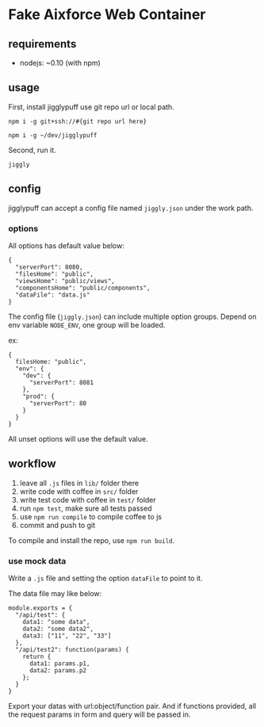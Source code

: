 # Fake Aixforce Web Container

## requirements

- nodejs: ~0.10 (with npm)

## usage

First, install jigglypuff use git repo url or local path.

`npm i -g git+ssh://#{git repo url here}`

`npm i -g ~/dev/jigglypuff`

Second, run it.

`jiggly`

## config

jigglypuff can accept a config file named `jiggly.json` under the work path.

### options

All options has default value below:

    {
      "serverPort": 8080,
      "filesHome": "public",
      "viewsHome": "public/views",
      "componentsHome": "public/components",
      "dataFile": "data.js"
    }

The config file (`jiggly.json`) can include multiple option groups. Depend on env variable `NODE_ENV`, one group will be loaded.

ex:

    {
      filesHome: "public",
      "env": {
        "dev": {
          "serverPort": 8081
        },
        "prod": {
          "serverPort": 80
        }
      }
    }

All unset options will use the default value.

## workflow

1. leave all `.js` files in `lib/` folder there
2. write code with coffee in `src/` folder
3. write test code with coffee in `test/` folder
4. run `npm test`, make sure all tests passed
5. use `npm run compile` to compile coffee to js
6. commit and push to git

To compile and install the repo, use `npm run build`.

### use mock data

Write a `.js` file and setting the option `dataFile` to point to it.

The data file may like below:

    module.exports = {
      "/api/test": {
        data1: "some data",
        data2: "some data2",
        data3: ["11", "22", "33"]
      },
      "/api/test2": function(params) {
        return {
          data1: params.p1,
          data2: params.p2
        };
      }
    }

Export your datas with url:object/function pair. And if functions provided, all the request params in form and query will be passed in.
